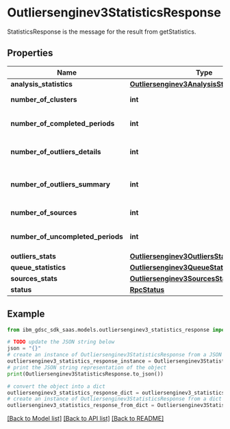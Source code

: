 # Outliersenginev3StatisticsResponse

StatisticsResponse is the message for the result from getStatistics.

## Properties

Name | Type | Description | Notes
------------ | ------------- | ------------- | -------------
**analysis_statistics** | [**Outliersenginev3AnalysisStatisticsMessage**](Outliersenginev3AnalysisStatisticsMessage.md) |  | [optional] 
**number_of_clusters** | **int** | Number of clusters. | [optional] 
**number_of_completed_periods** | **int** | Number of completed periods. | [optional] 
**number_of_outliers_details** | **int** | Number of outliers in details table. | [optional] 
**number_of_outliers_summary** | **int** | Number of outliers in summary table. | [optional] 
**number_of_sources** | **int** | Number of sources. | [optional] 
**number_of_uncompleted_periods** | **int** | Number of uncompleted periods. | [optional] 
**outliers_stats** | [**Outliersenginev3OutliersStats**](Outliersenginev3OutliersStats.md) |  | [optional] 
**queue_statistics** | [**Outliersenginev3QueueStatisticsMessage**](Outliersenginev3QueueStatisticsMessage.md) |  | [optional] 
**sources_stats** | [**Outliersenginev3SourcesStats**](Outliersenginev3SourcesStats.md) |  | [optional] 
**status** | [**RpcStatus**](RpcStatus.md) |  | [optional] 

## Example

```python
from ibm_gdsc_sdk_saas.models.outliersenginev3_statistics_response import Outliersenginev3StatisticsResponse

# TODO update the JSON string below
json = "{}"
# create an instance of Outliersenginev3StatisticsResponse from a JSON string
outliersenginev3_statistics_response_instance = Outliersenginev3StatisticsResponse.from_json(json)
# print the JSON string representation of the object
print(Outliersenginev3StatisticsResponse.to_json())

# convert the object into a dict
outliersenginev3_statistics_response_dict = outliersenginev3_statistics_response_instance.to_dict()
# create an instance of Outliersenginev3StatisticsResponse from a dict
outliersenginev3_statistics_response_from_dict = Outliersenginev3StatisticsResponse.from_dict(outliersenginev3_statistics_response_dict)
```
[[Back to Model list]](../README.md#documentation-for-models) [[Back to API list]](../README.md#documentation-for-api-endpoints) [[Back to README]](../README.md)



